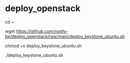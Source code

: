# deploy_openstack
cd ~

wget https://github.com/rootly-be/deploy_openstack/raw/main/deploy_keystone_ubuntu.sh

chmod +x deploy_keystone_ubuntu.sh

./deploy_keystone_ubuntu.sh

